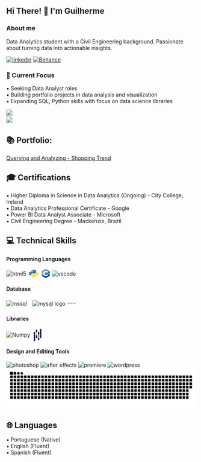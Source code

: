 ## Hi There! 👋 I'm Guilherme

<!-- Presentation -->
### About me

  Data Analytics student with a Civil Engineering background. Passionate about turning data into actionable insights.
<!-- Links -->
[![linkedin](https://img.shields.io/badge/linkedin-0077B5?style=for-the-badge&logo=linkedin&logoColor=white)](https://linkedin.com/in/guilhermefreitas-eng)
[![Behance](https://img.shields.io/badge/Behance-1769ff?style=for-the-badge&logo=Behance&logoColor=white)](https://behance.net/Tinhasdodesign) 

### 🔭 Current Focus 
▪ Seeking Data Analyst roles  
▪ Building portfolio projects in data analysis and visualization  
▪ Expanding SQL, Python skills with focus on data science libraries




<!-- GithubStats -->


![](https://github-readme-stats.vercel.app/api?username=guifreitaas&theme=one_dark_pro&hide_border=false&include_all_commits=true&count_private=false)<br/>
![](https://github-readme-streak-stats.herokuapp.com/?user=guifreitaas&theme=one_dark_pro&hide_border=false)<br/>

</div>
<!-- Portfolio -->

## 📚 Portfolio:
 [Querying and Analyzing - Shopping Trend](https://github.com/Guifreitaas/SQL_Data_Query)

<!-- Certifications -->

## 🎓 Certifications

▪ Higher Diploma in Science in Data Analytics (Ongoing) - City College, Ireland  
▪ Data Analytics Professional Certificate - Google  
▪ Power BI Data Analyst Associate - Microsoft  
▪ Civil Engineering Degree - Mackenzie, Brazil



## 💻 Technical Skills

<!-- Skills: Programming Languages -->

 <div style="flex-basis: 48%;">
    <h4>Programming Languages</h4>
    <img align="center" src="https://cdn.jsdelivr.net/gh/devicons/devicon@latest/icons/html5/html5-original.svg" alt="html5" width="24" height="24" />
    <img align="center" alt="Python" height="24" width="32" src="https://raw.githubusercontent.com/devicons/devicon/master/icons/python/python-original.svg">
    <img align="center" src="https://raw.githubusercontent.com/devicons/devicon/master/icons/cplusplus/cplusplus-original.svg" alt="cplusplus" width="24" height="24"/>
    <img align="center" src="https://cdn.jsdelivr.net/gh/devicons/devicon@latest/icons/vscode/vscode-original.svg" alt="vscode" width="24" height="24" />
</div>

<!-- Skills: Tools & Frameworks -->
<div style="flex-basis: 48%;">
    <h4>Database</h4>
    <img align="center" src="https://www.svgrepo.com/show/303229/microsoft-sql-server-logo.svg" alt="mssql" width="24" height="24" style="margin-right: 10px;"/>
    <img align="center" src="https://cdn.jsdelivr.net/gh/devicons/devicon/icons/mysql/mysql-original.svg" height="24" alt="mysql logo" />
    <img align="center" src="https://raw.githubusercontent.com/devicons/devicon/master/icons/oracle/oracle-original.svg" alt="oracle" width="24" height="24"/>
</div>

<!-- Skills: Libraries -->
<div style="flex-basis: 48%;">
    <h4>Libraries</h4>
    <img align="center" alt="Numpy" height="24" width="32" src="https://cdn.jsdelivr.net/gh/devicons/devicon/icons/numpy/numpy-original.svg">
    <img align="center" alt="Pandas" src="https://raw.githubusercontent.com/devicons/devicon/2ae2a900d2f041da66e950e4d48052658d850630/icons/pandas/pandas-original.svg" alt="pandas" width="32" height="32"/>
</div>

<!-- Design and Editing Tools -->
<div style="flex-basis: 48%;">
    <h4>Design and Editing Tools</h4>
    <img src="https://cdn.jsdelivr.net/gh/devicons/devicon@latest/icons/photoshop/photoshop-original.svg" alt="photoshop" width="24" height="24" />
    <img src="https://cdn.jsdelivr.net/gh/devicons/devicon@latest/icons/aftereffects/aftereffects-plain.svg" alt="after effects" width="24" height="24" />
    <img src="https://cdn.jsdelivr.net/gh/devicons/devicon@latest/icons/premierepro/premierepro-plain.svg" alt="premiere" width="24" height="24" />
    <img src="https://cdn.jsdelivr.net/gh/devicons/devicon@latest/icons/wordpress/wordpress-original.svg" alt="wordpress" width="24" height="24" />
</div>

<picture align="center">
  <source media="(prefers-color-scheme: dark)" srcset="https://raw.githubusercontent.com/guifreitaas/guifreitaas/output/github-contribution-grid-snake-dark.svg">
  <source media="(prefers-color-scheme: light)" srcset="https://raw.githubusercontent.com/guifreitaas/guifreitaas/output/github-contribution-grid-snake-dark.svg">
  <img align="center" alt="github contribution grid snake animation" src="https://raw.githubusercontent.com/guifreitaas/guifreitaas/output/github-contribution-grid-snake.svg">
</picture>

## 🌐 Languages

▪ Portuguese (Native)  
▪ English (Fluent)  
▪ Spanish (Fluent)  

  
</div>

###

